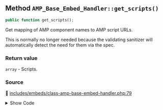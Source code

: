## Method `AMP_Base_Embed_Handler::get_scripts()`

```php
public function get_scripts();
```

Get mapping of AMP component names to AMP script URLs.

This is normally no longer needed because the validating sanitizer will automatically detect the need for them via the spec.

### Return value

`array` - Scripts.

### Source

:link: [includes/embeds/class-amp-base-embed-handler.php:79](/includes/embeds/class-amp-base-embed-handler.php#L79-L81)

<details>
<summary>Show Code</summary>

```php
public function get_scripts() {
	return [];
}
```

</details>

